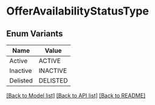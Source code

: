 # OfferAvailabilityStatusType

## Enum Variants

| Name | Value |
|---- | -----|
| Active | ACTIVE |
| Inactive | INACTIVE |
| Delisted | DELISTED |


[[Back to Model list]](../README.md#documentation-for-models) [[Back to API list]](../README.md#documentation-for-api-endpoints) [[Back to README]](../README.md)


